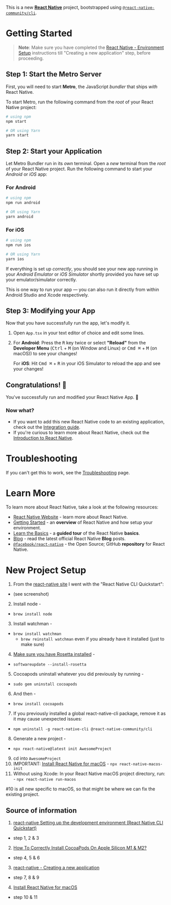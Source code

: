 This is a new [**React Native**](https://reactnative.dev) project, bootstrapped using [`@react-native-community/cli`](https://github.com/react-native-community/cli).

# Getting Started

>**Note**: Make sure you have completed the [React Native - Environment Setup](https://reactnative.dev/docs/environment-setup) instructions till "Creating a new application" step, before proceeding.

## Step 1: Start the Metro Server

First, you will need to start **Metro**, the JavaScript _bundler_ that ships _with_ React Native.

To start Metro, run the following command from the _root_ of your React Native project:

```bash
# using npm
npm start

# OR using Yarn
yarn start
```

## Step 2: Start your Application

Let Metro Bundler run in its _own_ terminal. Open a _new_ terminal from the _root_ of your React Native project. Run the following command to start your _Android_ or _iOS_ app:

### For Android

```bash
# using npm
npm run android

# OR using Yarn
yarn android
```

### For iOS

```bash
# using npm
npm run ios

# OR using Yarn
yarn ios
```

If everything is set up _correctly_, you should see your new app running in your _Android Emulator_ or _iOS Simulator_ shortly provided you have set up your emulator/simulator correctly.

This is one way to run your app — you can also run it directly from within Android Studio and Xcode respectively.

## Step 3: Modifying your App

Now that you have successfully run the app, let's modify it.

1. Open `App.tsx` in your text editor of choice and edit some lines.
2. For **Android**: Press the <kbd>R</kbd> key twice or select **"Reload"** from the **Developer Menu** (<kbd>Ctrl</kbd> + <kbd>M</kbd> (on Window and Linux) or <kbd>Cmd ⌘</kbd> + <kbd>M</kbd> (on macOS)) to see your changes!

   For **iOS**: Hit <kbd>Cmd ⌘</kbd> + <kbd>R</kbd> in your iOS Simulator to reload the app and see your changes!

## Congratulations! :tada:

You've successfully run and modified your React Native App. :partying_face:

### Now what?

- If you want to add this new React Native code to an existing application, check out the [Integration guide](https://reactnative.dev/docs/integration-with-existing-apps).
- If you're curious to learn more about React Native, check out the [Introduction to React Native](https://reactnative.dev/docs/getting-started).

# Troubleshooting

If you can't get this to work, see the [Troubleshooting](https://reactnative.dev/docs/troubleshooting) page.

# Learn More

To learn more about React Native, take a look at the following resources:

- [React Native Website](https://reactnative.dev) - learn more about React Native.
- [Getting Started](https://reactnative.dev/docs/environment-setup) - an **overview** of React Native and how setup your environment.
- [Learn the Basics](https://reactnative.dev/docs/getting-started) - a **guided tour** of the React Native **basics**.
- [Blog](https://reactnative.dev/blog) - read the latest official React Native **Blog** posts.
- [`@facebook/react-native`](https://github.com/facebook/react-native) - the Open Source; GitHub **repository** for React Native.

# New Project Setup

1. From the [react-native site](https://reactnative.dev/docs/environment-setup?guide=native) I went with the "React Native CLI Quickstart":
- (see screenshot)
2. Install node -
- `brew install node`
3. Install watchman -
- `brew install watchman`
  - `brew reinstall watchman` even if you already have it installed (just to make sure)
4. [Make sure you have Rosetta installed](https://medium.com/bricksnbrackets/how-to-correctly-install-cocoapods-on-m1-m2-6abe3736c221) -
- `softwareupdate --install-rosetta`
5. Cocoapods uninstall whatever you did previously by running -
- `sudo gem uninstall cocoapods`
6. And then -
- `brew install cocoapods`
7. If you previously installed a global react-native-cli package, remove it as it may cause unexpected issues:
- `npm uninstall -g react-native-cli @react-native-community/cli`
8. Generate a new project -
- `npx react-native@latest init AwesomeProject`
9. cd into `AwesomeProject`
10. IMPORTANT: [Install React Native for macOS](https://microsoft.github.io/react-native-windows/docs/rnm-getting-started) - `npx react-native-macos-init`
11. Without using Xcode: In your React Native macOS project directory, run: - `npx react-native run-macos`

#10 is all new specific to macOS, so that might be where we can fix the existing project.

## Source of information

1. [react-native Setting up the development environment (React Native CLI Quickstart)](https://reactnative.dev/docs/environment-setup?guide=native)
- step 1, 2 & 3
2. [How To Correctly Install CocoaPods On Apple Silicon M1 & M2?](https://medium.com/bricksnbrackets/how-to-correctly-install-cocoapods-on-m1-m2-6abe3736c221)
- step 4, 5 & 6
3. [react-native - Creating a new application](https://reactnative.dev/docs/environment-setup?guide=native#creating-a-new-application)
- step 7, 8 & 9
4. [Install React Native for macOS](https://microsoft.github.io/react-native-windows/docs/rnm-getting-started)
- step 10 & 11